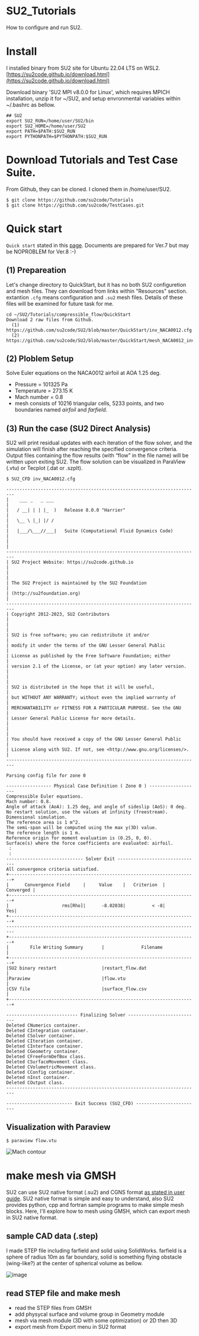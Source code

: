 # SU2_Tutorials
How to configure and run SU2.

# Install 
I installed binary from SU2 site for Ubuntu 22.04 LTS on WSL2.
[https://su2code.github.io/download.html](https://su2code.github.io/download.html)

Download binary 'SU2 MPI v8.0.0 for Linux', which requires MPICH installation,
unzip it for ~/SU2, and setup envronmental variables within ~/.bashrc as bellow.

```
## SU2
export SU2_RUN=/home/user/SU2/bin
export SU2_HOME=/home/user/SU2
export PATH=$PATH:$SU2_RUN
export PYTHONPATH=$PYTHONPATH:$SU2_RUN
```

# Download Tutorials and Test Case Suite.
From Github, they can be cloned.
I cloned them in /home/user/SU2.
```
$ git clone https://github.com/su2code/Tutorials
$ git clone https://github.com/su2code/TestCases.git
```

# Quick start 
`Quick start` stated in this [page](https://su2code.github.io/docs_v7/Quick-Start/).
Documents are prepared for Ver.7 but may be NOPROBLEM for Ver.8 :-)

## (1) Prepareation
Let's change directory to QuickStart, but it has no both SU2 configuretion and mesh files.
They can download from links within "Resources" section.
extantion `.cfg` means configuration and `.su2` mesh files. 
Details of these files will be examined for future task for me. 
```
cd ~/SU2/Tutorials/compressible_flow/QuickStart
Download 2 raw files from Github.
  (1) https://github.com/su2code/SU2/blob/master/QuickStart/inv_NACA0012.cfg
  (2) https://github.com/su2code/SU2/blob/master/QuickStart/mesh_NACA0012_inv.su2
```
## (2) Ploblem Setup
Solve Euler equations on the NACA0012 airfoil at AOA 1.25 deg.
- Pressure = 101325 Pa
- Temperature = 273.15 K
- Mach number = 0.8
- mesh consists of 10216 triangular cells, 5233 points, and two boundaries named _airfoil_ and _farfield_.

## (3) Run the case (SU2 Direct Analysis)
SU2 will print residual updates with each iteration of the flow solver, and the simulation will finish after reaching the specified convergence criteria. Output files containing the flow results (with “flow” in the file name) will be written upon exiting SU2. The flow solution can be visualized in ParaView (.vtu) or Tecplot (.dat or .szplt).

```
$ SU2_CFD inv_NACA0012.cfg

-------------------------------------------------------------------------
|    ___ _   _ ___                                                      |
|   / __| | | |_  )   Release 8.0.0 "Harrier"                           |
|   \__ \ |_| |/ /                                                      |
|   |___/\___//___|   Suite (Computational Fluid Dynamics Code)         |
|                                                                       |
-------------------------------------------------------------------------
| SU2 Project Website: https://su2code.github.io                        |
|                                                                       |
| The SU2 Project is maintained by the SU2 Foundation                   |
| (http://su2foundation.org)                                            |
-------------------------------------------------------------------------
| Copyright 2012-2023, SU2 Contributors                                 |
|                                                                       |
| SU2 is free software; you can redistribute it and/or                  |
| modify it under the terms of the GNU Lesser General Public            |
| License as published by the Free Software Foundation; either          |
| version 2.1 of the License, or (at your option) any later version.    |
|                                                                       |
| SU2 is distributed in the hope that it will be useful,                |
| but WITHOUT ANY WARRANTY; without even the implied warranty of        |
| MERCHANTABILITY or FITNESS FOR A PARTICULAR PURPOSE. See the GNU      |
| Lesser General Public License for more details.                       |
|                                                                       |
| You should have received a copy of the GNU Lesser General Public      |
| License along with SU2. If not, see <http://www.gnu.org/licenses/>.   |
-------------------------------------------------------------------------

Parsing config file for zone 0

----------------- Physical Case Definition ( Zone 0 ) -------------------
Compressible Euler equations.
Mach number: 0.8.
Angle of attack (AoA): 1.25 deg, and angle of sideslip (AoS): 0 deg.
No restart solution, use the values at infinity (freestream).
Dimensional simulation.
The reference area is 1 m^2.
The semi-span will be computed using the max y(3D) value.
The reference length is 1 m.
Reference origin for moment evaluation is (0.25, 0, 0).
Surface(s) where the force coefficients are evaluated: airfoil.
 :
 :
----------------------------- Solver Exit -------------------------------
All convergence criteria satisfied.
+-----------------------------------------------------------------------+
|      Convergence Field     |     Value    |   Criterion  |  Converged |
+-----------------------------------------------------------------------+
|                    rms[Rho]|      -8.02038|          < -8|         Yes|
+-----------------------------------------------------------------------+
-------------------------------------------------------------------------
+-----------------------------------------------------------------------+
|        File Writing Summary       |              Filename             |
+-----------------------------------------------------------------------+
|SU2 binary restart                 |restart_flow.dat                   |
|Paraview                           |flow.vtu                           |
|CSV file                           |surface_flow.csv                   |
+-----------------------------------------------------------------------+

--------------------------- Finalizing Solver ---------------------------
Deleted CNumerics container.
Deleted CIntegration container.
Deleted CSolver container.
Deleted CIteration container.
Deleted CInterface container.
Deleted CGeometry container.
Deleted CFreeFormDefBox class.
Deleted CSurfaceMovement class.
Deleted CVolumetricMovement class.
Deleted CConfig container.
Deleted nInst container.
Deleted COutput class.
-------------------------------------------------------------------------

------------------------- Exit Success (SU2_CFD) ------------------------
```

## Visualization with Paraview
```
$ paraview flow.vtu
```
![Mach contour](https://github.com/waku2011/SU2_Tutorials/assets/10591304/65ea27c8-6aee-4ff3-a59f-c777226d98e9)

# make mesh via GMSH
SU2 can use SU2 native format (.su2) and CGNS format [as stated in user guide](https://su2code.github.io/docs_v7/Mesh-File/).
SU2 native format is simple and easy to understand, also SU2 provides python, cpp and fortran sample programs to make simple mesh blocks. 
Here, I'll explore how to mesh using GMSH, which can export mesh in SU2 native format.

## sample CAD data (.step)
I made STEP file including farfield and solid using SolidWorks. farfield is a sphere of radius 10m as far boundary,
solid is something flying obstacle (wing-like?) at the center of spherical volume as bellow.

![image](https://github.com/waku2011/SU2_Tutorials/assets/10591304/e00a9df5-166d-4e85-9ab8-5026917d27c2)

## read STEP file and make mesh
- read the STEP files from GMSH
- add physycal surface and volume group in Geometry module
- mesh via mesh module (3D with some optimization) or 2D then 3D
- export mesh from Export menu in SU2 format 
